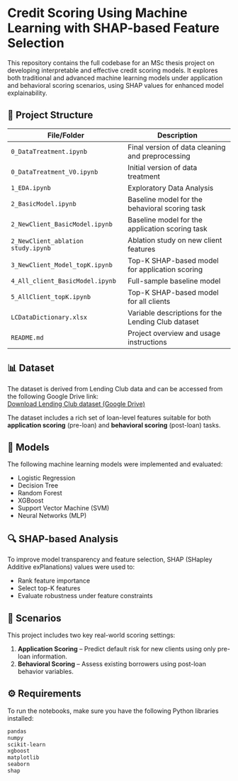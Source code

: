 # Credit Scoring Using Machine Learning with SHAP-based Feature Selection

This repository contains the full codebase for an MSc thesis project on developing interpretable and effective credit scoring models. It explores both traditional and advanced machine learning models under application and behavioral scoring scenarios, using SHAP values for enhanced model explainability.

## 📂 Project Structure

| File/Folder                             | Description |
|----------------------------------------|-------------|
| `0_DataTreatment.ipynb`                | Final version of data cleaning and preprocessing |
| `0_DataTreatment_V0.ipynb`             | Initial version of data treatment |
| `1_EDA.ipynb`                          | Exploratory Data Analysis |
| `2_BasicModel.ipynb`                   | Baseline model for the behavioral scoring task |
| `2_NewClient_BasicModel.ipynb`         | Baseline model for the application scoring task |
| `2_NewClient_ablation study.ipynb`     | Ablation study on new client features |
| `3_NewClient_Model_topK.ipynb`         | Top-K SHAP-based model for application scoring |
| `4_All_client_BasicModel.ipynb`        | Full-sample baseline model |
| `5_AllClient_topK.ipynb`               | Top-K SHAP-based model for all clients |
| `LCDataDictionary.xlsx`                | Variable descriptions for the Lending Club dataset |
| `README.md`                            | Project overview and usage instructions |

## 📊 Dataset

The dataset is derived from Lending Club data and can be accessed from the following Google Drive link:  
[Download Lending Club dataset (Google Drive)](https://drive.google.com/file/d/1QpqMrD6Xg2ggNqFlwXPdoEUIgsLNjTQZ/view)

The dataset includes a rich set of loan-level features suitable for both **application scoring** (pre-loan) and **behavioral scoring** (post-loan) tasks.

## 🧠 Models

The following machine learning models were implemented and evaluated:

- Logistic Regression
- Decision Tree
- Random Forest
- XGBoost
- Support Vector Machine (SVM)
- Neural Networks (MLP)

## 🔍 SHAP-based Analysis

To improve model transparency and feature selection, SHAP (SHapley Additive exPlanations) values were used to:

- Rank feature importance
- Select top-K features
- Evaluate robustness under feature constraints

## 📌 Scenarios

This project includes two key real-world scoring settings:

1. **Application Scoring** – Predict default risk for new clients using only pre-loan information.
2. **Behavioral Scoring** – Assess existing borrowers using post-loan behavior variables.

## ⚙️ Requirements

To run the notebooks, make sure you have the following Python libraries installed:

```bash
pandas
numpy
scikit-learn
xgboost
matplotlib
seaborn
shap
